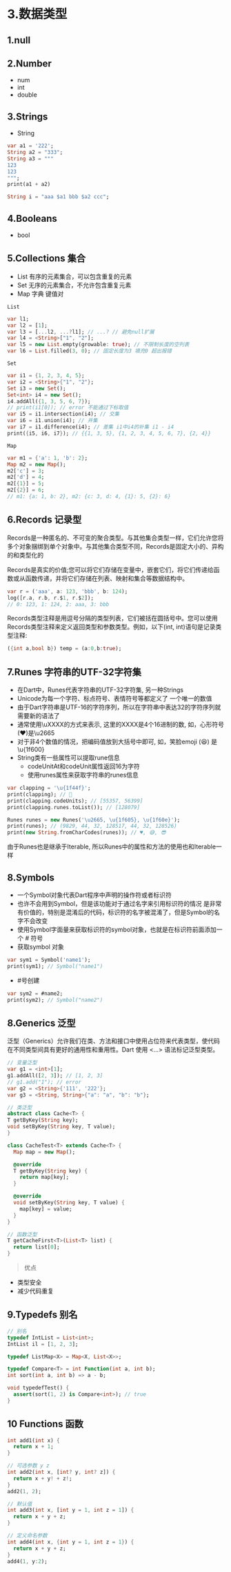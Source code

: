 # 3.数据类型

## 1.null

## 2.Number

- num
- int
- double

## 3.Strings

- String

```dart
var a1 = '222';
String a2 = "333";
String a3 = """
123
123
""";
print(a1 + a2)

String i = "aaa $a1 bbb $a2 ccc";
```

## 4.Booleans

- bool

## 5.Collections 集合

- List 有序的元素集合，可以包含重复的元素
- Set 无序的元素集合，不允许包含重复元素
- Map 字典 键值对

`List`
```dart
var l1;
var l2 = [1];
var l3 = [...l2, ...?l1]; // ...? // 避免null扩展
var l4 = <String>["1", "2"];
var l5 = new List.empty(growable: true); // 不限制长度的空列表
var l6 = List.filled(3, 0); // 固定长度为3 填充0 超出报错
```

`Set`
```dart
var i1 = {1, 2, 3, 4, 5};
var i2 = <String>{"1", "2"};
Set i3 = new Set();
Set<int> i4 = new Set();
i4.addAll({1, 3, 5, 6, 7});
// print(i1[0]); // error 不能通过下标取值
var i5 = i1.intersection(i4); // 交集
var i6 = i1.union(i4); // 并集
var i7 = i1.difference(i4); // 差集 i1中i4的补集 i1 - i4
print({i5, i6, i7}); // {{1, 3, 5}, {1, 2, 3, 4, 5, 6, 7}, {2, 4}}
```

`Map`
```dart
var m1 = {'a': 1, 'b': 2};
Map m2 = new Map();
m2['c'] = 3;
m2['d'] = 4;
m2[{1}] = 5;
m2[{2}] = 6;
// m1: {a: 1, b: 2}, m2: {c: 3, d: 4, {1}: 5, {2}: 6}
```

## 6.Records 记录型

Records是一种匿名的、不可变的聚合类型。与其他集合类型一样，它们允许您将多个对象捆绑到单个对象中。与其他集合类型不同，Records是固定大小的、异构的和类型化的

Records是真实的价值;您可以将它们存储在变量中，嵌套它们，将它们传递给函数或从函数传递，并将它们存储在列表、映射和集合等数据结构中。

```dart
var r = ('aaa', a: 123, 'bbb', b: 124);
log([r.a, r.b, r.$1, r.$2]);
// 0: 123, 1: 124, 2: aaa, 3: bbb
```

Records类型注释是用逗号分隔的类型列表，它们被括在圆括号中。您可以使用Records类型注释来定义返回类型和参数类型。例如，以下(int, int)语句是记录类型注释:

```dart
({int a,bool b}) temp = (a:0,b:true);
```

## 7.Runes 字符串的UTF-32字符集

- 在Dart中，Runes代表字符串的UTF-32字符集, 另一种Strings
- Unicode为每一个字符、标点符号、表情符号等都定义了 一个唯一的数值
- 由于Dart字符串是UTF-16的字符序列，所以在字符串中表达32的字符序列就需要新的语法了
- 通常使用\uXXXX的方式来表示, 这里的XXXX是4个16进制的数, 如，心形符号(♥)是\u2665
- 对于非4个数值的情况，把编码值放到大括号中即可, 如，笑脸emoji (😆) 是\u{1f600}
- String类有一些属性可以提取rune信息
  - codeUnitAt和codeUnit属性返回16为字符
  - 使用runes属性来获取字符串的runes信息

```dart
var clapping = '\u{1f44f}';
print(clapping); // 👏
print(clapping.codeUnits); // [55357, 56399]
print(clapping.runes.toList()); // [128079]

Runes runes = new Runes('\u2665, \u{1f605}, \u{1f60e}');
print(runes); // (9829, 44, 32, 128517, 44, 32, 128526)
print(new String.fromCharCodes(runes)); // ♥, 😅, 😎
```

由于Runes也是继承于Iterable, 所以Runes中的属性和方法的使用也和Iterable一样

## 8.Symbols

- 一个Symbol对象代表Dart程序中声明的操作符或者标识符
- 也许不会用到Symbol，但是该功能对于通过名字来引用标识符的情况 是非常有价值的，特别是混淆后的代码，标识符的名字被混淆了，但是Symbol的名字不会改变
- 使用Symbol字面量来获取标识符的symbol对象，也就是在标识符前面添加一个 # 符号
- 获取symbol 对象

```dart
var sym1 = Symbol('name1');
print(sym1); // Symbol("name1")
```

- #号创建

```dart
var sym2 = #name2;
print(sym2); // Symbol("name2")
```

## 8.Generics 泛型

泛型（Generics）允许我们在类、方法和接口中使用占位符来代表类型，使代码在不同类型间具有更好的通用性和重用性。Dart 使用 <...> 语法标记泛型类型。

```dart
// 变量泛型
var g1 = <int>[1];
g1.addAll([2, 3]); // [1, 2, 3]
// g1.add("1"); // error
var g2 = <String>{'111', '222'};
var g3 = <String, String>{"a": "a", "b": "b"};

// 类泛型
abstract class Cache<T> {
T getByKey(String key);
void setByKey(String key, T value);
}

class CacheTest<T> extends Cache<T> {
  Map map = new Map();

  @override
  T getByKey(String key) {
    return map[key];
  }

  @override
  void setByKey(String key, T value) {
    map[key] = value;
  }
}

// 函数泛型
T getCacheFirst<T>(List<T> list) {
  return list[0];
}
```
> 优点
- 类型安全
- 减少代码重复

## 9.Typedefs 别名

```dart
// 别名
typedef IntList = List<int>;
IntList il = [1, 2, 3];

typedef ListMap<X> = Map<X, List<X>>;

typedef Compare<T> = int Function(int a, int b);
int sort(int a, int b) => a - b;

void typedefTest() {
  assert(sort(1, 2) is Compare<int>); // true
}
```

## 10 Functions 函数

```dart
int add1(int x) {
  return x + 1;
}

// 可选参数 y z
int add2(int x, [int? y, int? z]) {
  return x + y! + z!;
}
add2(1, 2);

// 默认值
int add3(int x, [int y = 1, int z = 1]) {
  return x + y + z;
}

// 定义命名参数
int add4(int x, {int y = 1, int z = 1}) {
  return x + y + z;
}
add4(1, y:2);
```